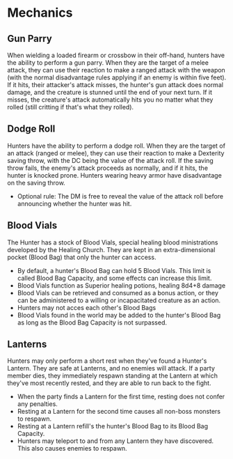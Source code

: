 # Mechanics

## Gun Parry
When wielding a loaded firearm or crossbow in their off-hand, hunters have the ability to perform a gun parry. When they are the target of a melee attack, they can use their reaction to make a ranged attack with the weapon (with the normal disadvantage rules applying if an enemy is within five feet). If it hits, their attacker's attack misses, the hunter's gun attack does normal damage, and the creature is stunned until the end of your next turn. If it misses, the creature's attack automatically hits you no matter what they rolled (still critting if that's what they rolled).

## Dodge Roll
Hunters have the ability to perform a dodge roll. When they are the target of an attack (ranged or melee), they can use their reaction to make a Dexterity saving throw, with the DC being the value of the attack roll. If the saving throw fails, the enemy's attack proceeds as normally, and if it hits, the hunter is knocked prone. Hunters wearing heavy armor have disadvantage on the saving throw. 

- Optional rule: The DM is free to reveal the value of the attack roll before announcing whether the hunter was hit. 

## Blood Vials
The Hunter has a stock of Blood Vials, special healing blood ministrations developed by the Healing Church. They are kept in an extra-dimensional pocket (Blood Bag) that only the hunter can access. 
- By default, a hunter's Blood Bag can hold 5 Blood Vials. This limit is called Blood Bag Capacity, and some effects can increase this limit.
- Blood Vials function as Superior healing potions, healing 8d4+8 damage
- Blood Vials can be retrieved and consumed as a bonus action, or they can be administered to a willing or incapacitated creature as an action. 
- Hunters may not acces each other's Blood Bags
- Blood Vials found in the world may be added to the hunter's Blood Bag as long as the Blood Bag Capacity is not surpassed.

## Lanterns
Hunters may only perform a short rest when they've found a Hunter's Lantern. They are safe at Lanterns, and no enemies will attack. If a party member dies, they immediately respawn standing at the Lantern at which they've most recently rested, and they are able to run back to the fight.
- When the party finds a Lantern for the first time, resting does not confer any penalties. 
- Resting at a Lantern for the second time causes all non-boss monsters to respawn.
- Resting at a Lantern refill's the hunter's Blood Bag to its Blood Bag Capacity.
- Hunters may teleport to and from any Lantern they have discovered. This also causes enemies to respawn.
